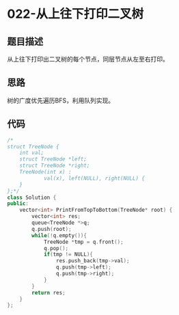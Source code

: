 # 022-从上往下打印二叉树



## 题目描述

从上往下打印出二叉树的每个节点，同层节点从左至右打印。



## 思路

树的广度优先遍历BFS，利用队列实现。



## 代码

```c++
/*
struct TreeNode {
	int val;
	struct TreeNode *left;
	struct TreeNode *right;
	TreeNode(int x) :
			val(x), left(NULL), right(NULL) {
	}
};*/
class Solution {
public:
    vector<int> PrintFromTopToBottom(TreeNode* root) {
        vector<int> res;
        queue<TreeNode *>q;
        q.push(root);
        while(!q.empty()){
            TreeNode *tmp = q.front();
            q.pop();
            if(tmp != NULL){
                res.push_back(tmp->val);
                q.push(tmp->left);
                q.push(tmp->right);
            }
        }
        return res;
    }
};
```



